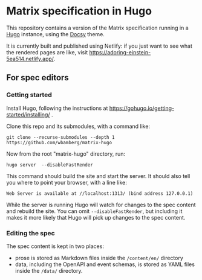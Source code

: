 # Matrix specification in Hugo

This repository contains a version of the Matrix specification running in a [Hugo](https://gohugo.io/) instance, using the [Docsy](https://github.com/google/docsy) theme.

It is currently built and published using Netlify: if you just want to see what the rendered pages are like, visit https://adoring-einstein-5ea514.netlify.app/.

## For spec editors

### Getting started

Install Hugo, following the instructions at https://gohugo.io/getting-started/installing/ .

Clone this repo and its submodules, with a command like:

    git clone --recurse-submodules --depth 1 https://github.com/wbamberg/matrix-hugo

Now from the root "matrix-hugo" directory, run:

    hugo server  --disableFastRender

This command should build the site and start the server. It should also tell you where to point your browser, with a line like:

    Web Server is available at //localhost:1313/ (bind address 127.0.0.1)

While the server is running Hugo will watch for changes to the spec content and rebuild the site. You can omit `--disableFastRender`, but including it makes it more likely that Hugo will pick up changes to the spec content.

### Editing the spec

The spec content is kept in two places:

* prose is stored as Markdown files inside the `/content/en/` directory
* data, including the OpenAPI and event schemas, is stored as YAML files inside the `/data/` directory.
